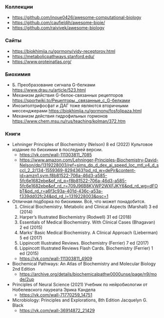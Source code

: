
### Коллекции

- https://github.com/inoue0426/awesome-computational-biology
- https://github.com/caufieldjh/awesome-bioie/
- https://github.com/raivivek/awesome-biology

### Сайты

- https://biokhimija.ru/gormony/vidy-receptorov.html
- https://metabolicpathways.stanford.edu/
- https://www.proteinatlas.org/

### Биохимия

- Б. Преобразование сигнала G-белками https://www.drau.ru/article/523.html
- Механизм действия G-белок-связанных рецепторов https://sportwiki.to/Рецепторы,_связанные_с_G-белками
- Инозитолтрифосфат и ДАГ тоже являются вторичными мессенджерами https://biokhimija.ru/gormony/fosfolipaza.html
- Механизм действия гидрофильных гормонов https://www.chem.msu.ru/rus/teaching/kolman/372.htm

### Книги

- Lehninger Principles of Biochemistry (Nelson) 8 ed (2022) Культовое издание по биохимии в последней версии. 
    - https://vk.com/wall-111303811_7085
    - https://www.amazon.com/Lehninger-Principles-Biochemistry-David-Nelson/dp/1319228003/ref=sims_dp_d_dex_ai_speed_loc_mtl_v4_d_sccl_2_2/134-1559369-8294363?pd_rd_w=dePjr&content-id=amzn1.sym.f8b81522-706a-46d3-a585-5fc6e1682ebe&pf_rd_p=f8b81522-706a-46d3-a585-5fc6e1682ebe&pf_rd_r=709J96B8KVWP2WXFJKY6&pd_rd_wg=dFObT&pd_rd_r=a6f3c93a-401d-436c-a53a-f339dd02fc24&pd_rd_i=1319228003&psc=1
- Отличная подборка по биохимии. Всё, что может понадобится.
    1. Clinical Biochemistry. Metabolic and Clinical Aspects (Marshall) 3 ed (2014)
    2. Harper’s Illustrated Biochemistry (Rodwell) 31 ed (2018)
    3. Essentials of Medical Biochemistry. With Clinical Cases (Bhagavan) 2 ed (2015)
    4. Marks’ Basic Medical Biochemistry. A Clinical Approach (Lieberman) 5 ed (2017)
    5. Lippincott Illustrated Reviews. Biochemistry (Ferrier) 7 ed (2017)
    6. Lippincott Illustrated Reviews Flash Cards. Biochemistry (Ferrier) 1 ed (2015)
    - https://vk.com/wall-111303811_4909
- Biochemical Pathways: An Atlas of Biochemistry and Molecular Biology 2nd Edition
    - https://archive.org/details/biochemicalpathw0000unse/page/n9/mode/2up
- Principles of Neural Science (2021) Учебник по нейробиологии от Нобелевского лауреата Эрика Кандела
    - https://vk.com/wall-71770259_14751
- Microbiology: Principles and Explorations, 8th Edition Jacquelyn G. Black
    - https://vk.com/wall-36914872_21429